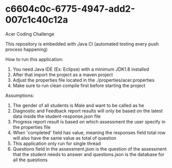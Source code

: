 # c6604c0c-6775-4947-add2-007c1c40c12a
Acer Coding Challenge

This repository is embedded with Java CI (automated testing every push process happening)

How to run this application:
1. You need Java IDE (Ex: Eclipse) with a minimum JDK1.8 installed
2. After that import the project as a maven project
3. Adjust the properties file located in the ./properties/acer.properties 
4. Make sure to run clean compile first before starting the project

Assumptions:
1. The gender of all students is Male and want to be called as he
2. Diagnostic and Feedback report results will only be based on the latest data inside the student-response.json file
3. Progress report result is based on which assessment the user specify in the properties file
4. When 'completed' field has value, meaning the responses field total row will also have the same value as total of question 
5. This application only run for single thread
6. Questions field in the assessment.json is the question of the assessment that the student needs to answer and questions.json is the database for all the questions
